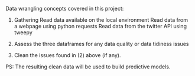 Data wrangling concepts covered in this project:

1. Gathering
    Read data available on the local environment
    Read data from a webpage using python requests
    Read data from the twitter API using tweepy
    
2. Assess the three dataframes for any data quality or data tidiness issues

3. Clean the issues found in (2) above (if any).


PS: The resulting clean data will be used to build predictive models.